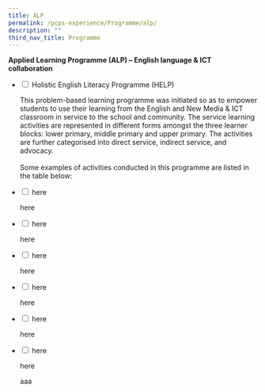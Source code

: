 ```yaml
---
title: ALP
permalink: /pcps-experience/Programme/alp/
description: ""
third_nav_title: Programme
---
```

**Applied Learning Programme (ALP) – English language & ICT collaboration**

<ul class="jekyllcodex_accordion">
  <li>
    <input type="checkbox" id="accordion1">
		<label for="accordion1">Holistic English Literacy Programme (HELP)</label>
    <div>
      <p>This problem-based learning programme was initiated so as to empower students to use their learning from the English and New Media & ICT classroom in service to the school and community. 
The service learning activities are represented in different forms amongst the three learner blocks: lower primary, middle primary and upper primary. The activities are further categorised into direct service, indirect service, and advocacy.<br><br>Some examples of activities conducted in this programme are listed in the table below:
</p>
    </div>
	</li>  
	<li>
    <input type="checkbox" id="accordion2">
		<label for="accordion2">here</label>
    <div>
      <p>here</p>
    </div>
	</li>  
	<li>
    <input type="checkbox" id="accordion3">
		<label for="accordion3">here</label>
    <div>
      <p>here</p>
    </div>
	</li>  
	<li>
    <input type="checkbox" id="accordion4">
		<label for="accordion4">here</label>
    <div>
      <p>here</p>
    </div>
	</li>  
	<li>
    <input type="checkbox" id="accordion5">
		<label for="accordion5">here</label>
    <div>
      <p>here</p>
    </div>
	</li> 
	<li>
    <input type="checkbox" id="accordion6">
		<label for="accordion6">here</label>
    <div>
      <p>here</p>
    </div>
	</li>
		<li>
    <input type="checkbox" id="accordion7">
		<label for="accordion7">here</label>
    <div>
      <p>here</p>
    </div>
	</li>
</u>

aaa